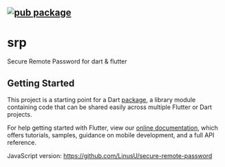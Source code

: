 [![pub package](https://img.shields.io/pub/v/srp.svg?color=important)](https://pub.dev/packages/srp)
---

# srp

Secure Remote Password for dart &amp; flutter

## Getting Started

This project is a starting point for a Dart
[package](https://flutter.dev/developing-packages/),
a library module containing code that can be shared easily across
multiple Flutter or Dart projects.

For help getting started with Flutter, view our 
[online documentation](https://flutter.dev/docs), which offers tutorials, 
samples, guidance on mobile development, and a full API reference.

JavaScript version: https://github.com/LinusU/secure-remote-password

